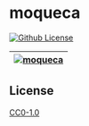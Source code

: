 # moqueca

[![Github License](https://img.shields.io/github/license/setetres/moqueca.svg?v=13)](https://github.com/setetres/moqueca/blob/master/LICENSE)

| [![moqueca](https://setetres.s3.amazonaws.com/setetres.st/img/share-moqueca.png?v=2&raw=true)](http://moqueca.setetres.st) |
| -------------------------------------------------------------------------------------------------------------------------- |

## License

[CC0-1.0]

[http://moqueca.setetres.st]: http://moqueca.setetres.st
[cc0-1.0]: http://creativecommons.org/licenses/cc0/1.0
